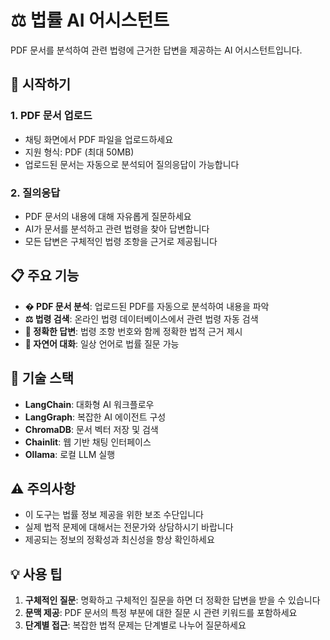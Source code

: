 # ⚖️ 법률 AI 어시스턴트

PDF 문서를 분석하여 관련 법령에 근거한 답변을 제공하는 AI 어시스턴트입니다.

## 🚀 시작하기

### 1. PDF 문서 업로드
- 채팅 화면에서 PDF 파일을 업로드하세요
- 지원 형식: PDF (최대 50MB)
- 업로드된 문서는 자동으로 분석되어 질의응답이 가능합니다

### 2. 질의응답
- PDF 문서의 내용에 대해 자유롭게 질문하세요
- AI가 문서를 분석하고 관련 법령을 찾아 답변합니다
- 모든 답변은 구체적인 법령 조항을 근거로 제공됩니다

## 📋 주요 기능

- **� PDF 문서 분석**: 업로드된 PDF를 자동으로 분석하여 내용을 파악
- **⚖️ 법령 검색**: 온라인 법령 데이터베이스에서 관련 법령 자동 검색
- **🎯 정확한 답변**: 법령 조항 번호와 함께 정확한 법적 근거 제시
- **💬 자연어 대화**: 일상 언어로 법률 질문 가능

## 🔧 기술 스택

- **LangChain**: 대화형 AI 워크플로우
- **LangGraph**: 복잡한 AI 에이전트 구성
- **ChromaDB**: 문서 벡터 저장 및 검색
- **Chainlit**: 웹 기반 채팅 인터페이스
- **Ollama**: 로컬 LLM 실행

## ⚠️ 주의사항

- 이 도구는 법률 정보 제공을 위한 보조 수단입니다
- 실제 법적 문제에 대해서는 전문가와 상담하시기 바랍니다
- 제공되는 정보의 정확성과 최신성을 항상 확인하세요

## 💡 사용 팁

1. **구체적인 질문**: 명확하고 구체적인 질문을 하면 더 정확한 답변을 받을 수 있습니다
2. **문맥 제공**: PDF 문서의 특정 부분에 대한 질문 시 관련 키워드를 포함하세요
3. **단계별 접근**: 복잡한 법적 문제는 단계별로 나누어 질문하세요
